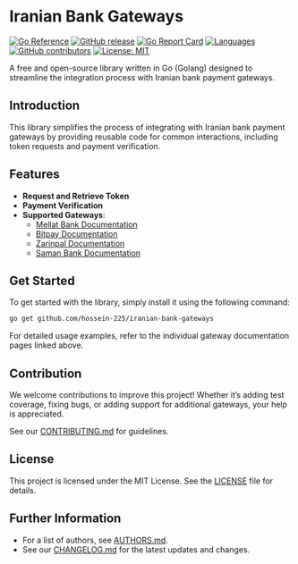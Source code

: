 
# Iranian Bank Gateways

[![Go Reference](https://pkg.go.dev/badge/github.com/hossein-225/iranian-bank-gateways.svg)](https://pkg.go.dev/github.com/hossein-225/iranian-bank-gateways) 
[![GitHub release](https://img.shields.io/github/v/release/hossein-225/iranian-bank-gateways.svg)](https://github.com/hossein-225/iranian-bank-gateways/releases)
[![Go Report Card](https://goreportcard.com/badge/github.com/hossein-225/iranian-bank-gateways)](https://goreportcard.com/report/github.com/hossein-225/iranian-bank-gateways) 
[![Languages](https://img.shields.io/github/languages/top/hossein-225/iranian-bank-gateways)](https://github.com/hossein-225/iranian-bank-gateways)
[![GitHub contributors](https://img.shields.io/github/contributors/hossein-225/iranian-bank-gateways)](https://github.com/hossein-225/Iranian-bank-gateways/graphs/contributors)
[![License: MIT](https://img.shields.io/badge/License-MIT-yellow.svg)](https://github.com/hossein-225/Iranian-bank-gateways/blob/main/LICENSE)

A free and open-source library written in Go (Golang) designed to streamline the integration process with Iranian bank payment gateways.

## Introduction

This library simplifies the process of integrating with Iranian bank payment gateways by providing reusable code for common interactions, including token requests and payment verification.

## Features

- **Request and Retrieve Token**
- **Payment Verification**
- **Supported Gateways**:
  - [Mellat Bank Documentation](./gateways/bpMellat/README_Mellat.md)
  - [Bitpay Documentation](./gateways/bitpay/README_BitPay.md)
  - [Zarinpal Documentation](./gateways/zarinpal/README_Zarinpal.md)
  - [Saman Bank Documentation](./gateways/saman/README_Saman.md)

## Get Started

To get started with the library, simply install it using the following command:

```sh
go get github.com/hossein-225/iranian-bank-gateways
```

For detailed usage examples, refer to the individual gateway documentation pages linked above.

## Contribution

We welcome contributions to improve this project! Whether it’s adding test coverage, fixing bugs, or adding support for additional gateways, your help is appreciated.

See our [CONTRIBUTING.md](./CONTRIBUTING.md) for guidelines.

## License

This project is licensed under the MIT License. See the [LICENSE](./LICENSE) file for details.

## Further Information

- For a list of authors, see [AUTHORS.md](./AUTHORS.md).
- See our [CHANGELOG.md](./CHANGELOG.md) for the latest updates and changes.
